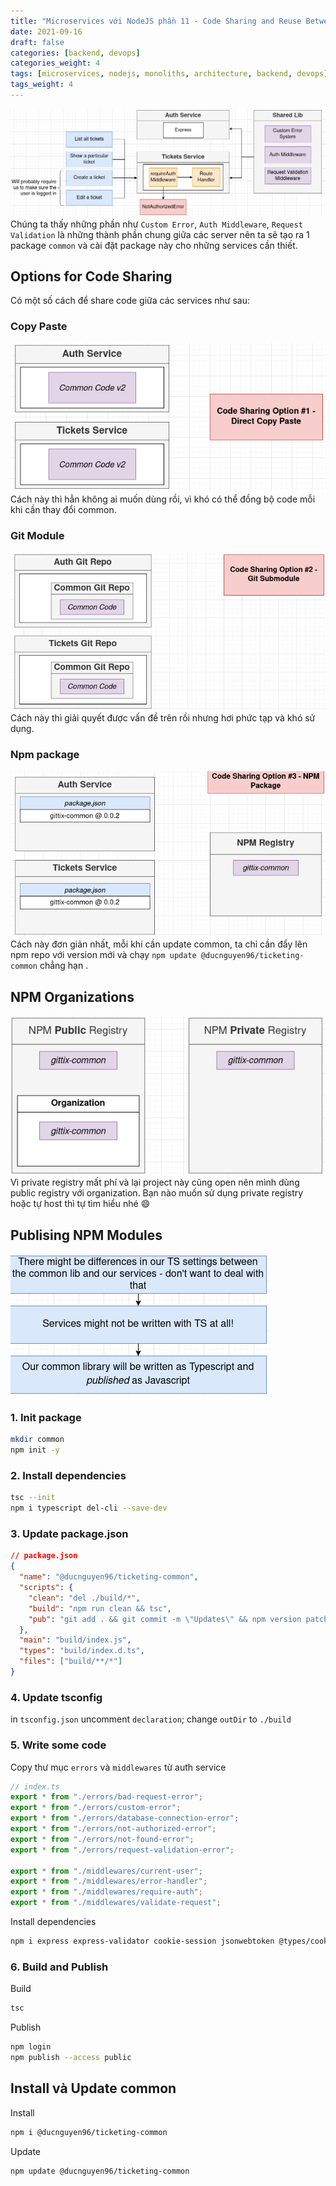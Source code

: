 ```yaml
---
title: "Microservices với NodeJS phần 11 - Code Sharing and Reuse Between Services"
date: 2021-09-16
draft: false
categories: [backend, devops]
categories_weight: 4
tags: [microservices, nodejs, monoliths, architecture, backend, devops]
tags_weight: 4
---
```


![microservice-dg-138](/images/microservices-dg-138.png)
Chúng ta thấy những phần như `Custom Error`, `Auth Middleware`, `Request Validation` là những thành phần chung giữa các server nên ta sẽ tạo ra 1 package `common` và cài đặt package này cho những services cần thiết.

## Options for Code Sharing

Có một số cách để share code giữa các services như sau:

### Copy Paste

![microservice-dg-139](/images/microservices-dg-139.png)
Cách này thì hẳn không ai muốn dùng rồi, vì khó có thể đồng bộ code mỗi khi cần thay đổi common.

### Git Module

![microservice-dg-140](/images/microservices-dg-140.png)
Cách này thì giải quyết được vấn đề trên rồi nhưng hơi phức tạp và khó sử dụng.

### Npm package

![microservice-dg-141](/images/microservices-dg-141.png)
Cách này đơn giản nhất, mỗi khi cần update common, ta chỉ cần đẩy lên npm repo với version mới và chạy `npm update @ducnguyen96/ticketing-common` chẳng hạn .

## NPM Organizations

![microservice-dg-142](/images/microservices-dg-142.png)
Vì private registry mất phí và lại project này cũng open nên mình dùng public registry với organization. Bạn nào muốn sử dụng private registry hoặc tự host thì tự tìm hiểu nhé 😄

## Publising NPM Modules

![microservice-dg-143](/images/microservices-dg-143.png)

### 1. Init package

```sh
mkdir common
npm init -y
```

### 2. Install dependencies

```sh
tsc --init
npm i typescript del-cli --save-dev
```

### 3. Update package.json

```json
// package.json
{
  "name": "@ducnguyen96/ticketing-common",
  "scripts": {
    "clean": "del ./build/*",
    "build": "npm run clean && tsc",
    "pub": "git add . && git commit -m \"Updates\" && npm version patch && npm run build && npm publish"
  },
  "main": "build/index.js",
  "types": "build/index.d.ts",
  "files": ["build/**/*"]
}
```

### 4. Update tsconfig

in `tsconfig.json` uncomment `declaration`; change `outDir` to `./build`

### 5. Write some code

Copy thư mục `errors` và `middlewares` từ auth service

```ts
// index.ts
export * from "./errors/bad-request-error";
export * from "./errors/custom-error";
export * from "./errors/database-connection-error";
export * from "./errors/not-authorized-error";
export * from "./errors/not-found-error";
export * from "./errors/request-validation-error";

export * from "./middlewares/current-user";
export * from "./middlewares/error-handler";
export * from "./middlewares/require-auth";
export * from "./middlewares/validate-request";
```

Install dependencies

```sh
npm i express express-validator cookie-session jsonwebtoken @types/cookie-session @types/express @types/jsonwebtoken
```

### 6. Build and Publish

Build

```sh
tsc
```

Publish

```sh
npm login
npm publish --access public
```

## Install và Update common

Install

```sh
npm i @ducnguyen96/ticketing-common
```

Update

```sh
npm update @ducnguyen96/ticketing-common
```

